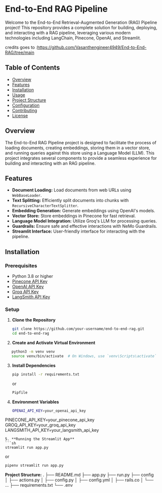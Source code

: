 # End-to-End RAG Pipeline

Welcome to the End-to-End Retrieval-Augmented Generation (RAG) Pipeline project! This repository provides a complete solution for building, deploying, and interacting with a RAG pipeline, leveraging various modern technologies including LangChain, Pinecone, OpenAI, and Streamlit.

credits goes to :https://github.com/Vasanthengineer4949/End-to-End-RAG/tree/main

## Table of Contents

- [Overview](#overview)
- [Features](#features)
- [Installation](#installation)
- [Usage](#usage)
- [Project Structure](#project-structure)
- [Configuration](#configuration)
- [Contributing](#contributing)
- [License](#license)

## Overview

The End-to-End RAG Pipeline project is designed to facilitate the process of loading documents, creating embeddings, storing them in a vector store, and running queries against this store using a Language Model (LLM). This project integrates several components to provide a seamless experience for building and interacting with an RAG pipeline.

## Features

- **Document Loading:** Load documents from web URLs using `WebBaseLoader`.
- **Text Splitting:** Efficiently split documents into chunks with `RecursiveCharacterTextSplitter`.
- **Embedding Generation:** Generate embeddings using OpenAI's models.
- **Vector Store:** Store embeddings in Pinecone for fast retrieval.
- **Language Model Integration:** Utilize Groq's LLM for processing queries.
- **Guardrails:** Ensure safe and effective interactions with NeMo Guardrails.
- **Streamlit Interface:** User-friendly interface for interacting with the pipeline.

## Installation

### Prerequisites

- Python 3.8 or higher
- [Pinecone API Key](https://www.pinecone.io/)
- [OpenAI API Key](https://www.openai.com/)
- [Groq API Key](https://groq.com/)
- [LangSmith API Key](https://www.langsmith.com/)

### Setup

1. **Clone the Repository**
   ```sh
   git clone https://github.com/your-username/end-to-end-rag.git
   cd end-to-end-rag

2. **Create and Activate Virtual Environment**
 ```sh
    python3 -m venv venv
    source venv/bin/activate  # On Windows, use `venv\Scripts\activate`
```
3. **Install Dependencies**
   ```sh
   pip install -r requirements.txt
   ```
   or
   ```sh
   Pipfile
   ```
5. **Environment Variables**
   ```sh
   OPENAI_API_KEY=your_openai_api_key
PINECONE_API_KEY=your_pinecone_api_key
GROQ_API_KEY=your_groq_api_key
LANGSMITH_API_KEY=your_langsmith_api_key
```
5. **Running the Streamlit App**
```sh
streamlit run app.py
```
or
```sh
pipenv streamlit run app.py
```

**Project Structure:**
.
├── README.md
├── app.py
├── run.py
├── config
│   ├── actions.py
│   ├── config.py
│   ├── config.yml
│   ├── rails.co
│   └── ...
├── requirements.txt
└── .env


